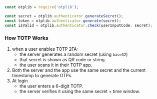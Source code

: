 ```js
const otplib = require('otplib');

const secret = otplib.authenticator.generateSecret();
const token = otplib.authenticator.generate(secret);
const isValid = otplib.authenticator.check(userInputCode, secret);

```

### How TOTP Works
1. when a user enables TOTP 2FA:
	- the server generates a random secret (using `base32`)
	- that secret is shown as QR code or string.
	- the user scans it in their TOTP app.
2. Both the server and the app use the same secret and the current timestamp to generate OTPs.
3. At login
	- the user enters a 6-digit TOTP.
	- the server verifies it using the same secret + time window.
